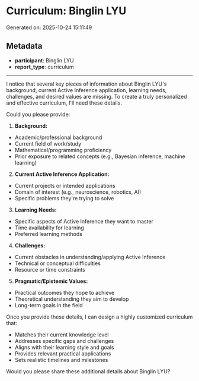 # Curriculum: Binglin LYU

Generated on: 2025-10-24 15:11:49

## Metadata

- **participant**: Binglin LYU
- **report_type**: curriculum

---

I notice that several key pieces of information about Binglin LYU's background, current Active Inference application, learning needs, challenges, and desired values are missing. To create a truly personalized and effective curriculum, I'll need these details.

Could you please provide:

1. **Background:**
- Academic/professional background
- Current field of work/study
- Mathematical/programming proficiency
- Prior exposure to related concepts (e.g., Bayesian inference, machine learning)

2. **Current Active Inference Application:**
- Current projects or intended applications
- Domain of interest (e.g., neuroscience, robotics, AI)
- Specific problems they're trying to solve

3. **Learning Needs:**
- Specific aspects of Active Inference they want to master
- Time availability for learning
- Preferred learning methods

4. **Challenges:**
- Current obstacles in understanding/applying Active Inference
- Technical or conceptual difficulties
- Resource or time constraints

5. **Pragmatic/Epistemic Values:**
- Practical outcomes they hope to achieve
- Theoretical understanding they aim to develop
- Long-term goals in the field

Once you provide these details, I can design a highly customized curriculum that:
- Matches their current knowledge level
- Addresses specific gaps and challenges
- Aligns with their learning style and goals
- Provides relevant practical applications
- Sets realistic timelines and milestones

Would you please share these additional details about Binglin LYU?